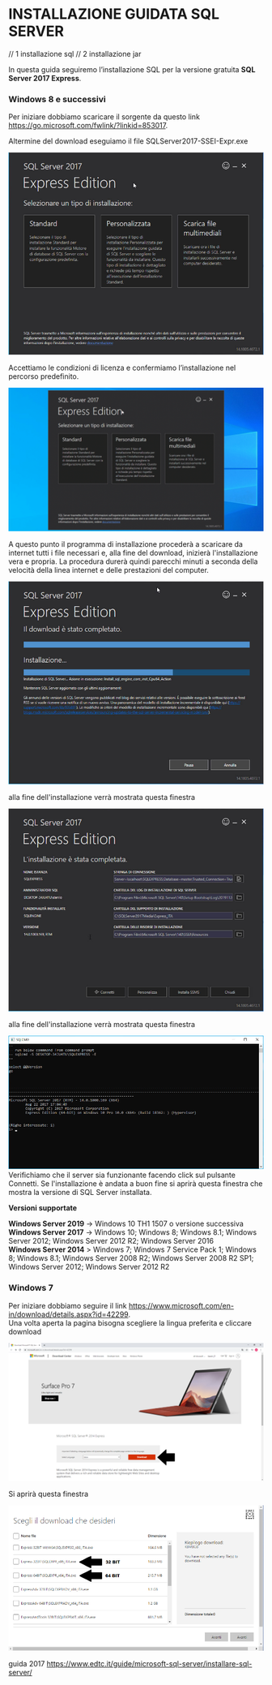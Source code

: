 # INSTALLAZIONE GUIDATA SQL SERVER 

// 1 installazione sql
// 2 installazione jar
   
In questa guida seguiremo l’installazione SQL per la versione gratuita **SQL Server 2017 Express**.

### Windows 8 e successivi

Per iniziare dobbiamo scaricare il sorgente da questo link https://go.microsoft.com/fwlink/?linkid=853017.

Altermine del download eseguiamo il file SQLServer2017-SSEI-Expr.exe
 
![a](/Immagini/Installazione/img1.jpg)

Accettiamo le condizioni di licenza e confermiamo l’installazione nel percorso predefinito.

![a](/Immagini/Installazione/img2.gif)

A questo punto il programma di installazione procederà a scaricare da internet tutti i file necessari e, alla fine del download, inizierà l'installazione vera e propria. 
La procedura durerà quindi parecchi minuti a seconda della velocità della linea internet e delle prestazioni del computer. <br>

![a](/Immagini/Installazione/img3.jpg)

alla fine dell'installazione verrà mostrata questa finestra 

![a](/Immagini/Installazione/img4.jpg)


alla fine dell'installazione verrà mostrata questa finestra 

 ![a](/Immagini/Installazione/img5.jpg)
Verifichiamo che il server sia funzionante facendo click sul pulsante Connetti. Se l'installazione è andata a buon fine si aprirà questa finestra che mostra la versione di SQL Server installata. <br></p>


**Versioni supportate**

**Windows Server 2019** -> Windows 10 TH1 1507 o versione successiva <br>
**Windows Server 2017** -> Windows 10; Windows 8; Windows 8.1; Windows Server 2012; Windows Server 2012 R2; Windows Server 2016 <br> 
**Windows Server 2014** > Windows 7; Windows 7 Service Pack 1; Windows 8; Windows 8.1; Windows Server 2008 R2; Windows Server 2008 R2 SP1; Windows Server 2012; Windows Server 2012 R2 

### Windows 7

Per iniziare dobbiamo seguire il link https://www.microsoft.com/en-in/download/details.aspx?id=42299. <br> Una volta aperta la pagina bisogna scegliere la lingua preferita e cliccare download

![a](/Immagini/Installazione/14img.PNG)

Si aprirà questa finestra 

![a](/Immagini/Installazione/14img3.png)

guida 2017
https://www.edtc.it/guide/microsoft-sql-server/installare-sql-server/
